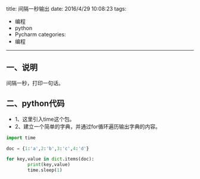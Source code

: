 title: 间隔一秒输出
date: 2016/4/29 10:08:23
tags:
- 编程
- python
- Pycharm
categories:
- 编程
---

## 一、说明
间隔一秒，打印一句话。

## 二、python代码
- 1、这里引入time这个包。
- 2、建立一个简单的字典，并通过for循环遍历输出字典的内容。

```python
import time

doc = {1:'a',2:'b',3:'c',4:'d'}

for key,value in dict.items(doc):
        print(key,value)
        time.sleep(1)
```
